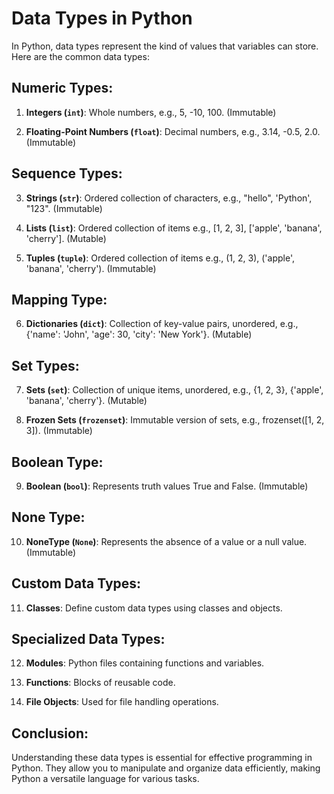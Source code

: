 # Data Types in Python

In Python, data types represent the kind of values that variables can store. Here are the common data types:

## Numeric Types:

1. **Integers (`int`)**: Whole numbers, e.g., 5, -10, 100. (Immutable)

2. **Floating-Point Numbers (`float`)**: Decimal numbers, e.g., 3.14, -0.5, 2.0. (Immutable)

## Sequence Types:

3. **Strings (`str`)**: Ordered collection of characters, e.g., "hello", 'Python', "123". (Immutable)

4. **Lists (`list`)**: Ordered collection of items e.g., [1, 2, 3], ['apple', 'banana', 'cherry']. (Mutable)

5. **Tuples (`tuple`)**: Ordered collection of items e.g., (1, 2, 3), ('apple', 'banana', 'cherry'). (Immutable)

## Mapping Type:

6. **Dictionaries (`dict`)**: Collection of key-value pairs, unordered, e.g., {'name': 'John', 'age': 30, 'city': 'New York'}. (Mutable)

## Set Types:

7. **Sets (`set`)**: Collection of unique items, unordered, e.g., {1, 2, 3}, {'apple', 'banana', 'cherry'}. (Mutable)

8. **Frozen Sets (`frozenset`)**: Immutable version of sets, e.g., frozenset([1, 2, 3]). (Immutable)

## Boolean Type:

9. **Boolean (`bool`)**: Represents truth values True and False. (Immutable)

## None Type:

10. **NoneType (`None`)**: Represents the absence of a value or a null value. (Immutable)

## Custom Data Types:

11. **Classes**: Define custom data types using classes and objects.

## Specialized Data Types:

12. **Modules**: Python files containing functions and variables.

13. **Functions**: Blocks of reusable code.

14. **File Objects**: Used for file handling operations.

## Conclusion:

Understanding these data types is essential for effective programming in Python. They allow you to manipulate and organize data efficiently, making Python a versatile language for various tasks.
